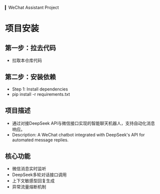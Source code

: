 ▎WeChat Assistant Project

# 项目安装

## 第一步：拉去代码
* 拉取本仓库代码

## 第二步：安装依赖
* Step 1: Install dependencies
* pip install -r requirements.txt

## 项目描述

* 通过对接DeepSeek API与微信接口实现的智能聊天机器人，支持自动化消息响应。
* Description: A WeChat chatbot integrated with DeepSeek's API for automated message replies.

## 核心功能

* 微信消息实时监听
* DeepSeek多轮对话接口调用
* 上下文敏感型回复生成
* 异常流量熔断机制

